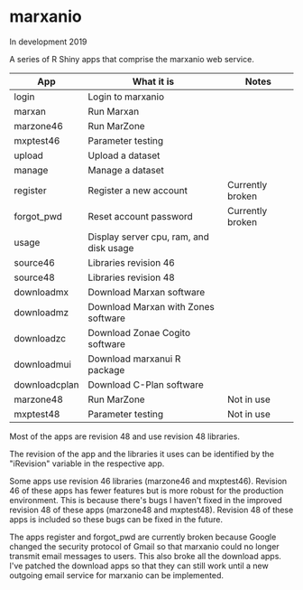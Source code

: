 # marxanio
In development 2019

A series of R Shiny apps that comprise the marxanio web service.

|App           |What it is                              |Notes            |
|--------------|----------------------------------------|-----------------|
|login         |Login to marxanio                       |                 |
|marxan        |Run Marxan                              |                 |
|marzone46     |Run MarZone                             |                 |
|mxptest46     |Parameter testing                       |                 |
|upload        |Upload a dataset                        |                 |
|manage        |Manage a dataset                        |                 |
|register      |Register a new account                  |Currently broken |
|forgot_pwd    |Reset account password                  |Currently broken |
|usage         |Display server cpu, ram, and disk usage |                 |
|source46      |Libraries revision 46                   |                 |
|source48      |Libraries revision 48                   |                 |
|downloadmx    |Download Marxan software                |                 |
|downloadmz    |Download Marxan with Zones software     |                 |
|downloadzc    |Download Zonae Cogito software          |                 |
|downloadmui   |Download marxanui R package             |                 |
|downloadcplan |Download C-Plan software                |                 |
|marzone48     |Run MarZone                             |Not in use       |
|mxptest48     |Parameter testing                       |Not in use       |

Most of the apps are revision 48 and use revision 48 libraries.

The revision of the app and the libraries it uses can be identified by the "iRevision" variable in the respective app.

Some apps use revision 46 libraries (marzone46 and mxptest46). Revision 46 of these apps has fewer features but is more robust for the production environment. This is because there's bugs I haven't fixed in the improved revision 48 of these apps (marzone48 and mxptest48). Revision 48 of these apps is included so these bugs can be fixed in the future.

The apps register and forgot_pwd are currently broken because Google changed the security protocol of Gmail so that marxanio could no longer transmit email messages to users. This also broke all the download apps. I've patched the download apps so that they can still work until a new outgoing email service for marxanio can be implemented.
